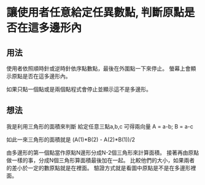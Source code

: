 # 讓使用者任意給定任異數點, 判斷原點是否在這多邊形內

## 用法
使用者依照順時針或逆時針依序點數點，最後在外圍點一下來停止。
螢幕上會顯示原點是否在這多邊形內。

如果只點一個點或是兩個點程式會停止並顯示這不是多邊形。


## 想法
我是利用三角形的面積來判斷
給定任意三點a,b,c 可得兩向量
A = a-b; B = a-c

如此一來三角形的面積就是
(A(1)*B(2) - A(2)*B(1))/2

由多邊形的第一個點當作原點N邊形分成N-2個三角形來計算面積。
接著再由原點做一樣的事，分成N個三角形算面積最後加在一起。
比較他們的大小，如果兩者的差小於一定的數原點就是在裡面。
驗證方式就是看圖中原點是不是在多邊形裡面。

